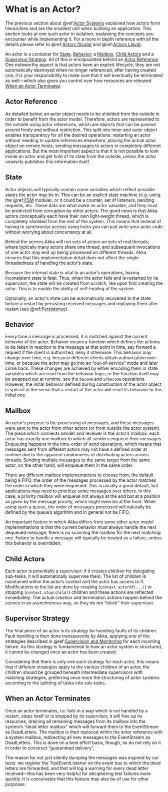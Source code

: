 # What is an Actor?

The previous section about @ref:[Actor Systems](actor-systems.md) explained how actors form
hierarchies and are the smallest unit when building an application. This
section looks at one such actor in isolation, explaining the concepts you
encounter while implementing it. For a more in depth reference with all the
details please refer to
@ref:[Actors (Scala)](../../scala/actors.md) and @ref:[Actors (Java)](../../java/actors.md).

An actor is a container for [State](#state), [Behavior](#behavior), a [Mailbox](#mailbox), [Child Actors](#child-actors)
and a [Supervisor Strategy](#supervisor-strategy). All of this is encapsulated behind an [Actor
Reference](#actor-reference). One noteworthy aspect is that actors have an explicit lifecycle,
they are not automatically destroyed when no longer referenced; after having
created one, it is your responsibility to make sure that it will eventually be
terminated as well—which also gives you control over how resources are released
[When an Actor Terminates](#when-an-actor-terminates).

## Actor Reference

As detailed below, an actor object needs to be shielded from the outside in
order to benefit from the actor model. Therefore, actors are represented to the
outside using actor references, which are objects that can be passed around
freely and without restriction. This split into inner and outer object enables
transparency for all the desired operations: restarting an actor without
needing to update references elsewhere, placing the actual actor object on
remote hosts, sending messages to actors in completely different applications.
But the most important aspect is that it is not possible to look inside an
actor and get hold of its state from the outside, unless the actor unwisely
publishes this information itself.

## State

Actor objects will typically contain some variables which reflect possible
states the actor may be in. This can be an explicit state machine (e.g. using
the @ref:[FSM](../../scala/fsm.md) module), or it could be a counter, set of listeners,
pending requests, etc. These data are what make an actor valuable, and they
must be protected from corruption by other actors. The good news is that Akka
actors conceptually each have their own light-weight thread, which is
completely shielded from the rest of the system. This means that instead of
having to synchronize access using locks you can just write your actor code
without worrying about concurrency at all.

Behind the scenes Akka will run sets of actors on sets of real threads, where
typically many actors share one thread, and subsequent invocations of one actor
may end up being processed on different threads. Akka ensures that this
implementation detail does not affect the single-threadedness of handling the
actor’s state.

Because the internal state is vital to an actor’s operations, having
inconsistent state is fatal. Thus, when the actor fails and is restarted by its
supervisor, the state will be created from scratch, like upon first creating
the actor. This is to enable the ability of self-healing of the system.

Optionally, an actor's state can be automatically recovered to the state
before a restart by persisting received messages and replaying them after
restart (see @ref:[Persistence](../../scala/persistence.md)).

## Behavior

Every time a message is processed, it is matched against the current behavior
of the actor. Behavior means a function which defines the actions to be taken
in reaction to the message at that point in time, say forward a request if the
client is authorized, deny it otherwise. This behavior may change over time,
e.g. because different clients obtain authorization over time, or because the
actor may go into an “out-of-service” mode and later come back. These changes
are achieved by either encoding them in state variables which are read from the
behavior logic, or the function itself may be swapped out at runtime, see the
`become` and `unbecome` operations. However, the initial behavior defined
during construction of the actor object is special in the sense that a restart
of the actor will reset its behavior to this initial one.

## Mailbox

An actor’s purpose is the processing of messages, and these messages were sent
to the actor from other actors (or from outside the actor system). The piece
which connects sender and receiver is the actor’s mailbox: each actor has
exactly one mailbox to which all senders enqueue their messages. Enqueuing
happens in the time-order of send operations, which means that messages sent
from different actors may not have a defined order at runtime due to the
apparent randomness of distributing actors across threads. Sending multiple
messages to the same target from the same actor, on the other hand, will
enqueue them in the same order.

There are different mailbox implementations to choose from, the default being a
FIFO: the order of the messages processed by the actor matches the order in
which they were enqueued. This is usually a good default, but applications may
need to prioritize some messages over others. In this case, a priority mailbox
will enqueue not always at the end but at a position as given by the message
priority, which might even be at the front. While using such a queue, the order
of messages processed will naturally be defined by the queue’s algorithm and in
general not be FIFO.

An important feature in which Akka differs from some other actor model
implementations is that the current behavior must always handle the next
dequeued message, there is no scanning the mailbox for the next matching one.
Failure to handle a message will typically be treated as a failure, unless this
behavior is overridden.

## Child Actors

Each actor is potentially a supervisor: if it creates children for delegating
sub-tasks, it will automatically supervise them. The list of children is
maintained within the actor’s context and the actor has access to it.
Modifications to the list are done by creating (`context.actorOf(...)`) or
stopping (`context.stop(child)`) children and these actions are reflected
immediately. The actual creation and termination actions happen behind the
scenes in an asynchronous way, so they do not “block” their supervisor.

## Supervisor Strategy

The final piece of an actor is its strategy for handling faults of its
children. Fault handling is then done transparently by Akka, applying one
of the strategies described in @ref:[Supervision and Monitoring](supervision.md) for each incoming failure.
As this strategy is fundamental to how an actor system is structured, it
cannot be changed once an actor has been created.

Considering that there is only one such strategy for each actor, this means
that if different strategies apply to the various children of an actor, the
children should be grouped beneath intermediate supervisors with matching
strategies, preferring once more the structuring of actor systems according to
the splitting of tasks into sub-tasks.

## When an Actor Terminates

Once an actor terminates, i.e. fails in a way which is not handled by a
restart, stops itself or is stopped by its supervisor, it will free up its
resources, draining all remaining messages from its mailbox into the system’s
“dead letter mailbox” which will forward them to the EventStream as DeadLetters.
The mailbox is then replaced within the actor reference with a system mailbox,
redirecting all new messages to the EventStream as DeadLetters. This
is done on a best effort basis, though, so do not rely on it in order to
construct “guaranteed delivery”.

The reason for not just silently dumping the messages was inspired by our
tests: we register the TestEventListener on the event bus to which the dead
letters are forwarded, and that will log a warning for every dead letter
received—this has been very helpful for deciphering test failures more quickly.
It is conceivable that this feature may also be of use for other purposes.